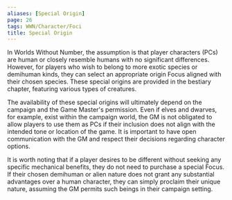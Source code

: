 ```yaml
---
aliases: [Special Origin]
page: 26
tags: WWN/Character/Foci
title: Special Origin
---
```

In Worlds Without Number, the assumption is that player characters (PCs) are human or closely resemble humans with no significant differences. However, for players who wish to belong to more exotic species or demihuman kinds, they can select an appropriate origin Focus aligned with their chosen species. These special origins are provided in the bestiary chapter, featuring various types of creatures.

The availability of these special origins will ultimately depend on the campaign and the Game Master's permission. Even if elves and dwarves, for example, exist within the campaign world, the GM is not obligated to allow players to use them as PCs if their inclusion does not align with the intended tone or location of the game. It is important to have open communication with the GM and respect their decisions regarding character options.

It is worth noting that if a player desires to be different without seeking any specific mechanical benefits, they do not need to purchase a special Focus. If their chosen demihuman or alien nature does not grant any substantial advantages over a human character, they can simply proclaim their unique nature, assuming the GM permits such beings in their campaign setting.
